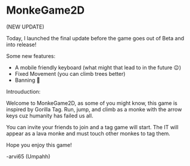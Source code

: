 # MonkeGame2D

(NEW UPDATE)

Today, I launched the final update before the game goes out of Beta and into release!

Some new features:
- A mobile friendly keyboard (what might that lead to in the future 😉)
- Fixed Movement (you can climb trees better)
- Banning 🔨


Introuduction:

Welcome to MonkeGame2D, as some of you might know, this game is inspired by Gorilla Tag. 
Run, jump, and climb as a monke with the arrow keys cuz humanity has failed us all.

You can invite your friends to join and a tag game will start. The IT will appear as a lava monke and must touch other monkes to tag them.

Hope you enjoy this game!

-arvi65 (Umpahh)
